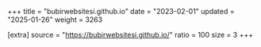 +++
title = "bubirwebsitesi.github.io"
date = "2023-02-01"
updated = "2025-01-26"
weight = 3263

[extra]
source = "https://bubirwebsitesi.github.io/"
ratio = 100
size = 3
+++
